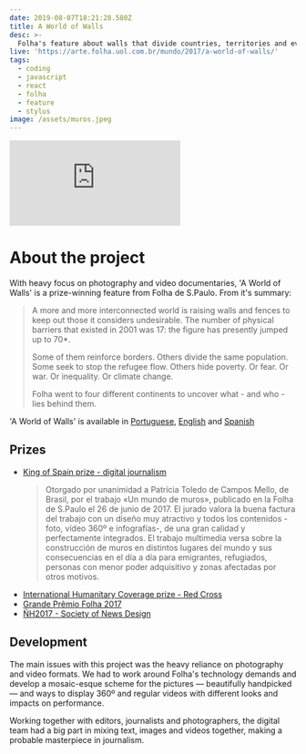 ```yaml
---
date: 2019-08-07T18:21:28.580Z
title: A World of Walls
desc: >-
  Folha's feature about walls that divide countries, territories and even families around the world
live: 'https://arte.folha.uol.com.br/mundo/2017/a-world-of-walls/'
tags:
  - coding
  - javascript
  - react
  - folha
  - feature
  - stylus
image: /assets/muros.jpeg
---
```

<iframe src="https://www.youtube.com/embed/s6-UB4SiB8I?color=blue" frameborder="0" allow="accelerometer; autoplay; encrypted-media; gyroscope; picture-in-picture" allowfullscreen></iframe>

# About the project

With heavy focus on photography and video documentaries, 'A World of Walls' is a prize-winning feature from Folha de S.Paulo. From it's summary:

> A more and more interconnected world is raising walls and fences to keep out those it considers undesirable. The number of physical barriers that existed in 2001 was 17: the figure has presently jumped up to 70*.
>
> Some of them reinforce borders. Others divide the same population. Some seek to stop the refugee flow. Others hide poverty. Or fear. Or war. Or inequality. Or climate change.
>
> Folha went to four different continents to uncover what - and who - lies behind them.

'A World of Walls' is available in [Portuguese](https://arte.folha.uol.com.br/mundo/2017/um-mundo-de-muros/), [English](https://arte.folha.uol.com.br/mundo/2017/a-world-of-walls/) and [Spanish](https://arte.folha.uol.com.br/mundo/2017/un-mundo-de-muros/)

## Prizes

* [King of Spain prize - digital journalism](https://www.agenciaefe.es/premios-rey-espana/)
  > Otorgado por unanimidad a Patrícia Toledo de Campos Mello, de Brasil, por el trabajo «Un mundo de muros», publicado en la Folha de S.Paulo el 26 de junio de 2017. El jurado valora la buena factura del trabajo con un diseño muy atractivo y todos los contenidos -foto, vídeo 360º e infografías-, de una gran calidad y perfectamente integrados. El trabajo multimedia versa sobre la construcción de muros en distintos lugares del mundo y sus consecuencias en el día a día para emigrantes, refugiados, personas con menor poder adquisitivo y zonas afectadas por otros motivos.
* [International Humanitary Coverage prize - Red Cross](https://www.icrc.org/pt/document/brasil-cerimonia-premio-cicv-de-cobertura-humanitaria-internacional)
* [Grande Prêmio Folha 2017](https://www1.folha.uol.com.br/poder/2018/02/folha-premia-especial-um-mundo-de-muros.shtml)
* [ÑH2017 - Society of News Design](https://www1.folha.uol.com.br/poder/2017/11/1934429-folha-ganha-quatro-medalhas-em-premiacao-de-associacao-de-design.shtml)

## Development

The main issues with this project was the heavy reliance on photography and video formats. We had to work around Folha's technology demands and develop a mosaic-esque scheme for the pictures — beautifully handpicked — and ways to display 360º and regular videos with different looks and impacts on performance.

Working together with editors, journalists and photographers, the digital team had a big part in mixing text, images and videos together, making a probable masterpiece in journalism.

